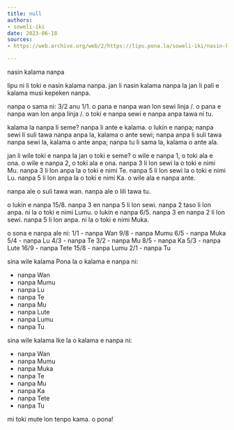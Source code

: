```yaml
---
title: null
authors:
- soweli-iki
date: 2023-06-18
sources:
- https://web.archive.org/web/2/https://lipu.pona.la/soweli-iki/nasin-kalama-nanpa

---
```


nasin kalama nanpa

lipu ni li toki e nasin kalama nanpa.
jan li nasin kalama nanpa la jan li pali e kalama musi kepeken nanpa.

nanpa o sama ni: 3/2 anu 1/1.
o pana e nanpa wan lon sewi linja /.
o pana e nanpa wan lon anpa linja /.
o toki e nanpa sewi e nanpa anpa tawa ni tu.

kalama la nanpa li seme?
nanpa li ante e kalama.
o lukin e nanpa; nanpa sewi li suli tawa nanpa anpa la,
kalama o ante sewi; nanpa anpa li suli tawa nanpa sewi la,
kalama o ante anpa; nanpa tu li sama la,
kalama o ante ala.

jan li wile toki e nanpa la jan o toki e seme?
o wile e nanpa 1, o toki ala e ona.
o wile e nanpa 2, o toki ala e ona.
nanpa 3 li lon sewi la o toki e nimi Mu.
nanpa 3 li lon anpa la o toki e nimi Te.
nanpa 5 li lon sewi la o toki e nimi Lu.
nanpa 5 li lon anpa la o toki e nimi Ka.
o wile ala e nanpa ante.

nanpa ale o suli tawa wan.
nanpa ale o lili tawa tu.

o lukin e nanpa 15/8. nanpa 3 en nanpa 5 li lon sewi.
nanpa 2 taso li lon anpa. ni la o toki e nimi Lumu.
o lukin e nanpa 6/5. nanpa 3 en nanpa 2 li lon sewi.
nanpa 5 li lon anpa. ni la o toki e nimi Muka.

o sona e nanpa ale ni:
1/1 - nanpa Wan
9/8 - nanpa Mumu
6/5 - nanpa Muka
5/4 - nanpa Lu
4/3 - nanpa Te
3/2 - nanpa Mu
8/5 - nanpa Ka
5/3 - nanpa Lute
16/9 - nanpa Tete
15/8 - nanpa Lumu
2/1 - nanpa Tu

sina wile kalama Pona la o kalama e nanpa ni:
- nanpa Wan
- nanpa Mumu
- nanpa Lu
- nanpa Te
- nanpa Mu
- nanpa Lute
- nanpa Lumu
- nanpa Tu

sina wile kalama Ike la o kalama e nanpa ni:
- nanpa Wan
- nanpa Mumu
- nanpa Muka
- nanpa Te
- nanpa Mu
- nanpa Ka
- nanpa Tete
- nanpa Tu

mi toki mute lon tenpo kama.
o pona!
